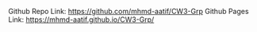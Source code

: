 Github Repo Link: https://github.com/mhmd-aatif/CW3-Grp
Github Pages Link: https://mhmd-aatif.github.io/CW3-Grp/
